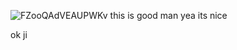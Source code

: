 ![FZooQAdVEAUPWKv](https://user-images.githubusercontent.com/56133988/193408109-70616a7a-1990-42e9-8e1c-5fd56a588ca5.jpg)
this is good man
yea its nice

ok ji
